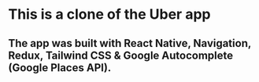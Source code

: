 # This is a clone of the Uber app
## The app was built with React Native, Navigation, Redux, Tailwind CSS & Google Autocomplete (Google Places API).
